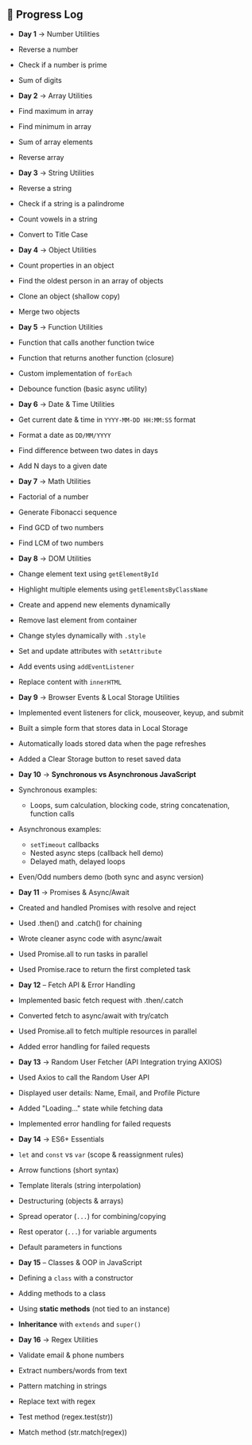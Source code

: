 ## 📅 Progress Log

 - **Day 1** → Number Utilities  
  - Reverse a number  
  - Check if a number is prime  
  - Sum of digits  

 - **Day 2** → Array Utilities  
  - Find maximum in array  
  - Find minimum in array  
  - Sum of array elements  
  - Reverse array  

 - **Day 3** → String Utilities  
  - Reverse a string  
  - Check if a string is a palindrome  
  - Count vowels in a string  
  - Convert to Title Case

 - **Day 4** → Object Utilities  
  - Count properties in an object  
  - Find the oldest person in an array of objects  
  - Clone an object (shallow copy)  
  - Merge two objects  

 - **Day 5** → Function Utilities  
  - Function that calls another function twice  
  - Function that returns another function (closure)  
  - Custom implementation of `forEach`  
  - Debounce function (basic async utility)  

 - **Day 6** → Date & Time Utilities  
  - Get current date & time in `YYYY-MM-DD HH:MM:SS` format  
  - Format a date as `DD/MM/YYYY`  
  - Find difference between two dates in days  
  - Add N days to a given date   

 - **Day 7** → Math Utilities  
  - Factorial of a number  
  - Generate Fibonacci sequence  
  - Find GCD of two numbers  
  - Find LCM of two numbers  

 - **Day 8** → DOM Utilities  
  - Change element text using `getElementById`  
  - Highlight multiple elements using `getElementsByClassName`  
  - Create and append new elements dynamically  
  - Remove last element from container  
  - Change styles dynamically with `.style`  
  - Set and update attributes with `setAttribute`  
  - Add events using `addEventListener`  
  - Replace content with `innerHTML`  

 - **Day 9** → Browser Events & Local Storage Utilities
  - Implemented event listeners for click, mouseover, keyup, and submit
  - Built a simple form that stores data in Local Storage
  - Automatically loads stored data when the page refreshes
  - Added a Clear Storage button to reset saved data


 - **Day 10** → **Synchronous vs Asynchronous JavaScript**  
  - Synchronous examples:
    - Loops, sum calculation, blocking code, string concatenation, function calls  
  - Asynchronous examples:
    - `setTimeout` callbacks  
    - Nested async steps (callback hell demo)  
    - Delayed math, delayed loops  
  - Even/Odd numbers demo (both sync and async version) 


 - **Day 11** → Promises & Async/Await
  - Created and handled Promises with resolve and reject
  - Used .then() and .catch() for chaining
  - Wrote cleaner async code with async/await
  - Used Promise.all to run tasks in parallel
  - Used Promise.race to return the first completed task

 - **Day 12** – Fetch API & Error Handling
  - Implemented basic fetch request with .then/.catch
  - Converted fetch to async/await with try/catch
  - Used Promise.all to fetch multiple resources in parallel
  - Added error handling for failed requests

 - **Day 13** → Random User Fetcher (API Integration trying AXIOS)
  - Used Axios to call the Random User API
  - Displayed user details: Name, Email, and Profile Picture
  - Added "Loading..." state while fetching data
  - Implemented error handling for failed requests

 - **Day 14** → ES6+ Essentials  
  - `let` and `const` vs `var` (scope & reassignment rules)  
  - Arrow functions (short syntax)  
  - Template literals (string interpolation)  
  - Destructuring (objects & arrays)  
  - Spread operator (`...`) for combining/copying  
  - Rest operator (`...`) for variable arguments  
  - Default parameters in functions  


 - **Day 15** – Classes & OOP in JavaScript
  - Defining a `class` with a constructor
  - Adding methods to a class
  - Using **static methods** (not tied to an instance)
  - **Inheritance** with `extends` and `super()`


 - **Day 16** → Regex Utilities
  - Validate email & phone numbers
  - Extract numbers/words from text
  - Pattern matching in strings
  - Replace text with regex
  - Test method (regex.test(str))
  - Match method (str.match(regex))